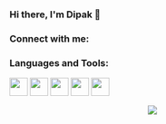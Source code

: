 ### Hi there, I'm Dipak 👋

### Connect with me:

### Languages and Tools:

<img height="32" width="32" src="https://cdn.jsdelivr.net/npm/simple-icons@v8/icons/solidity.svg" />
<img height="32" width="32" src="https://cdn.jsdelivr.net/npm/simple-icons@v8/icons/javascript.svg" />
<img height="32" width="32" src="https://cdn.jsdelivr.net/npm/simple-icons@v8/icons/react.svg" />
<img height="32" width="32" src="https://cdn.jsdelivr.net/npm/simple-icons@v8/icons/redux.svg" />
<img height="32" width="32" src="https://cdn.jsdelivr.net/npm/simple-icons@v8/icons/nodedotjs.svg" />
<!-- <img height="32" width="32" src="https://cdn.jsdelivr.net/npm/simple-icons@v8/icons/nodedotjs.svg" /> -->
<!-- <img height="32" width="32" src="https://cdn.jsdelivr.net/npm/simple-icons@v8/icons/nodedotjs.svg" /> -->

<p align="center">
  <a href="https://github.com/dipaktapase">
    <img src="https://komarev.com/ghpvc/?username=dipaktapase&color=blue&style=flat)" />
  </a>
</p>
<!--
**dipaktapase/dipaktapase** is a ✨ _special_ ✨ repository because its `README.md` (this file) appears on your GitHub profile.

Here are some ideas to get you started:

- 🔭 I’m currently working on ...
- 🌱 I’m currently learning ...
- 👯 I’m looking to collaborate on ...
- 🤔 I’m looking for help with ...
- 💬 Ask me about ...
- 📫 How to reach me: ...
- 😄 Pronouns: ...
- ⚡ Fun fact: ...
-->
